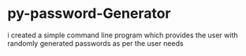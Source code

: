 # py-password-Generator
i created a simple command line program which provides the user with randomly generated passwords as per the user needs
